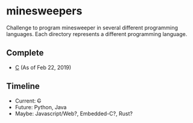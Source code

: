 # minesweepers
Challenge to program minesweeper in several different programming languages. Each directory represents a different programming language. 

## Complete
* [C](c/README.md "Minesweeper written in C") (As of Feb 22, 2019)

## Timeline
* Current: ~~C~~
* Future: Python, Java
* Maybe: Javascript/Web?, Embedded-C?, Rust?
